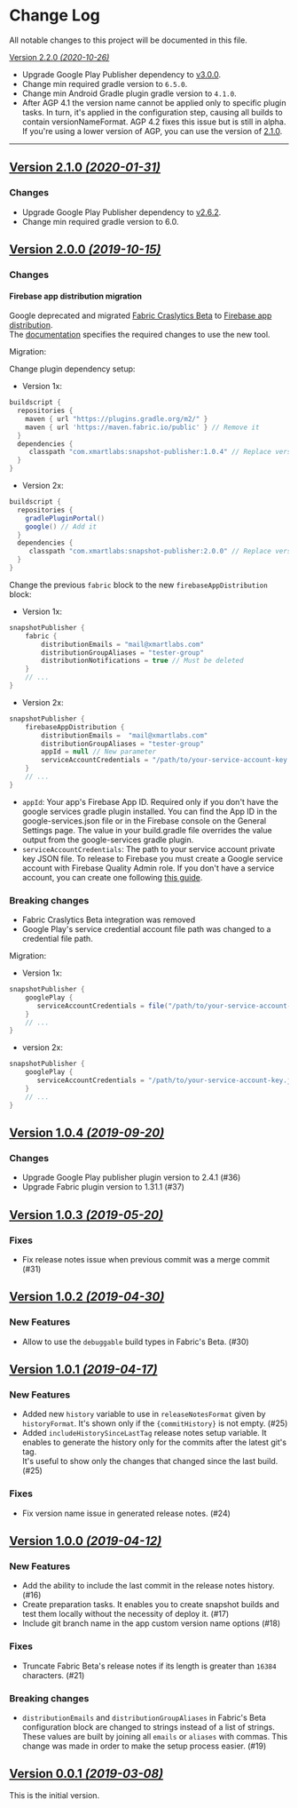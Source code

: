 Change Log
==========
All notable changes to this project will be documented in this file.

[Version 2.2.0 _(2020-10-26)_](https://github.com/xmartlabs/android-snapshot-publisher/releases/tag/v2.2.0)
- Upgrade Google Play Publisher dependency to [v3.0.0](https://github.com/Triple-T/gradle-play-publisher/releases/tag/3.0.0).
- Change min required gradle version to `6.5.0`.
- Change min Android Gradle plugin gradle version to `4.1.0`.
- After AGP 4.1 the version name cannot be applied only to specific plugin tasks. In turn, it's applied in the configuration step, causing all builds to contain versionNameFormat. AGP 4.2 fixes this issue but is still in alpha. If you're using a lower version of AGP, you can use the version of [2.1.0](https://github.com/xmartlabs/android-snapshot-publisher/releases/tag/v2.1.0).

---

[Version 2.1.0 _(2020-01-31)_](https://github.com/xmartlabs/android-snapshot-publisher/releases/tag/v2.1.0)
---

### Changes
- Upgrade Google Play Publisher dependency to [v2.6.2](https://github.com/Triple-T/gradle-play-publisher/releases/tag/2.6.2).
- Change min required gradle version to 6.0.


[Version 2.0.0 _(2019-10-15)_](https://github.com/xmartlabs/android-snapshot-publisher/releases/tag/v2.0.0)
---

### Changes
#### Firebase app distribution migration
Google deprecated and migrated [Fabric Craslytics Beta](https://get.fabric.io/roadmap) to [Firebase app distribution](https://firebase.google.com/docs/app-distribution).  
The [documentation](README.md#firebase-app-distribution) specifies the required changes to use the new tool. 

Migration:

Change plugin dependency setup:
- Version 1x:
```groovy
buildscript {
  repositories {
    maven { url "https://plugins.gradle.org/m2/" }
    maven { url 'https://maven.fabric.io/public' } // Remove it
  }
  dependencies {
     classpath "com.xmartlabs:snapshot-publisher:1.0.4" // Replace version
  }
}
```
- Version 2x:
```groovy
buildscript {
  repositories {
    gradlePluginPortal()
    google() // Add it
  }
  dependencies {
     classpath "com.xmartlabs:snapshot-publisher:2.0.0" // Replace version
  }
}
```

Change the previous `fabric` block to the new `firebaseAppDistribution` block:

- Version 1x:
```groovy
snapshotPublisher {
    fabric {
        distributionEmails = "mail@xmartlabs.com"
        distributionGroupAliases = "tester-group"
        distributionNotifications = true // Must be deleted
    }
    // ...
}
```

- Version 2x:
```groovy
snapshotPublisher {
    firebaseAppDistribution {
        distributionEmails =  "mail@xmartlabs.com"
        distributionGroupAliases = "tester-group"
        appId = null // New parameter
        serviceAccountCredentials = "/path/to/your-service-account-key.json" // new parameter
    }
    // ...
}
```
- `appId`: Your app's Firebase App ID.
Required only if you don't have the google services gradle plugin installed.
You can find the App ID in the google-services.json file or in the Firebase console on the General Settings page.
The value in your build.gradle file overrides the value output from the google-services gradle plugin.
- `serviceAccountCredentials`: The path to your service account private key JSON file.
To release to Firebase you must create a Google service account with Firebase Quality Admin role.
If you don't have a service account, you can create one following [this guide](https://firebase.google.com/docs/app-distribution/android/distribute-gradle#authenticate_using_a_service_account).

### Breaking changes
- Fabric Craslytics Beta integration was removed
- Google Play's service credential account file path was changed to a credential file path.

Migration:
- Version 1x:
```groovy
snapshotPublisher {
    googlePlay {
       serviceAccountCredentials = file("/path/to/your-service-account-key.json")
    }
    // ...
}
```
- version 2x:
```groovy
snapshotPublisher {
    googlePlay {
       serviceAccountCredentials = "/path/to/your-service-account-key.json"
    }
    // ...
}
```

[Version 1.0.4 _(2019-09-20)_](https://github.com/xmartlabs/android-snapshot-publisher/releases/tag/v1.0.4)
---

### Changes
- Upgrade Google Play publisher plugin version to 2.4.1 (#36)
- Upgrade Fabric plugin version to 1.31.1 (#37)

[Version 1.0.3 _(2019-05-20)_](https://github.com/xmartlabs/android-snapshot-publisher/releases/tag/v1.0.3)
---

### Fixes
- Fix release notes issue when previous commit was a merge commit (#31)

[Version 1.0.2 _(2019-04-30)_](https://github.com/xmartlabs/android-snapshot-publisher/releases/tag/v1.0.2)
---

### New Features
- Allow to use the `debuggable` build types in Fabric's Beta. (#30)

[Version 1.0.1 _(2019-04-17)_](https://github.com/xmartlabs/android-snapshot-publisher/releases/tag/v1.0.1)
---

### New Features
- Added new `history` variable to use in `releaseNotesFormat` given by `historyFormat`.
It's shown only if the `{commitHistory}` is not empty. (#25)
- Added `includeHistorySinceLastTag` release notes setup variable.
It enables to generate the history only for the commits after the latest git's tag.  
It's useful to show only the changes that changed since the last build. (#25)

### Fixes
- Fix version name issue in generated release notes. (#24)

[Version 1.0.0 _(2019-04-12)_](https://github.com/xmartlabs/android-snapshot-publisher/releases/tag/v1.0.0)
---

### New Features
- Add the ability to include the last commit in the release notes history. (#16)
- Create preparation tasks.
It enables you to create snapshot builds and test them locally without the necessity of deploy it. (#17)
- Include git branch name in the app custom version name options (#18)

### Fixes
- Truncate Fabric Beta's release notes if its length is greater than `16384` characters. (#21)

### Breaking changes
- `distributionEmails` and `distributionGroupAliases` in Fabric's Beta configuration block are changed to strings instead of a list of strings.
These values are built by joining all `emails` or `aliases` with commas.
This change was made in order to make the setup process easier. (#19)

[Version 0.0.1 _(2019-03-08)_](https://github.com/xmartlabs/android-snapshot-publisher/releases/tag/v0.0.1)
---

This is the initial version.
